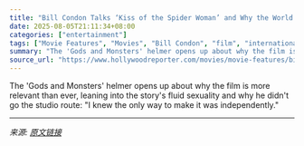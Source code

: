 ```yaml
---
title: "Bill Condon Talks ‘Kiss of the Spider Woman’ and Why the World Needs Divas Like Jennifer Lopez"
date: 2025-08-05T21:11:34+08:00
categories: ["entertainment"]
tags: ["Movie Features", "Movies", "Bill Condon", "film", "international", "Jennifer Lopez", "Locarno Film Festival", "Sundance Film Festival"]
summary: "The 'Gods and Monsters' helmer opens up about why the film is more relevant than ever, leaning into the story's fluid sexuality and why he didn't go the studio route: \"I knew the only way to make it w"
source_url: "https://www.hollywoodreporter.com/movies/movie-features/bill-condon-kiss-of-the-spider-woman-jennifer-lopez-1236337903/"
---
```


The 'Gods and Monsters' helmer opens up about why the film is more relevant than ever, leaning into the story's fluid sexuality and why he didn't go the studio route: "I knew the only way to make it was independently."

---

*来源: [原文链接](https://www.hollywoodreporter.com/movies/movie-features/bill-condon-kiss-of-the-spider-woman-jennifer-lopez-1236337903/)*
